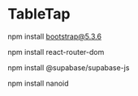 # TableTap

npm install bootstrap@5.3.6

npm install react-router-dom

npm install @supabase/supabase-js

npm install nanoid
